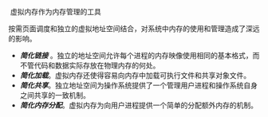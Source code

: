 ​								虚拟内存作为内存管理的工具

按需页面调度和独立的虚拟地址空间结合，对系统中内存的使用和管理造成了深远的影响。

- ***简化链接*** 。独立的地址空间允许每个进程的内存映像使用相同的基本格式，而不管代码和数据实际存放在物理内存的何处。
- ***简化加载***。虚拟内存还使得容易向内存中加载可执行文件和共享对象文件。
- ***简化共享***。独立地址空间为操作系统提供了一个管理用户进程和操作系统自身之间共享的一致机制。
- ***简化内存分配***。虚拟内存为向用户进程提供一个简单的分配额外内存的机制。



